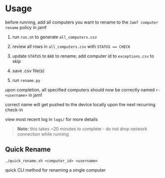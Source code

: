 # Usage

before running, add all computers you want to rename to the `Jamf computer rename` policy in jamf

1. run `run.sh` to generate `all_computers.csv`

2. review all rows in `all_computers.csv` with `STATUS == CHECK`

3. update `STATUS` to `BAD` to rename; add computer id to `exceptions.csv` to skip

4. save .csv file(s)

5. run `rename.py`

upon completion, all specified computers should now be correctly named `r-<username>` in jamf

correct name will get pushed to the device locally upon the next recurring check-in

view most recent log in `logs/` for more details

> **Note:** this takes ~20 minutes to complete - do not drop network connection while running

## Quick Rename

`./quick_rename.sh <computer_id> <username>`

quick CLI method for renaming a single computer
